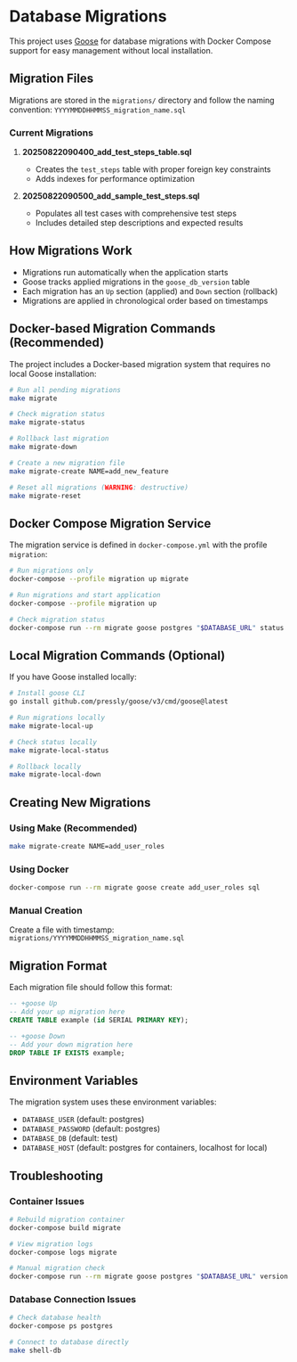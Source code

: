 # Database Migrations

This project uses [Goose](https://github.com/pressly/goose) for database migrations with Docker Compose support for easy management without local installation.

## Migration Files

Migrations are stored in the `migrations/` directory and follow the naming convention:
`YYYYMMDDHHMMSS_migration_name.sql`

### Current Migrations

1. **20250822090400_add_test_steps_table.sql**
   - Creates the `test_steps` table with proper foreign key constraints
   - Adds indexes for performance optimization

2. **20250822090500_add_sample_test_steps.sql**
   - Populates all test cases with comprehensive test steps
   - Includes detailed step descriptions and expected results

## How Migrations Work

- Migrations run automatically when the application starts
- Goose tracks applied migrations in the `goose_db_version` table
- Each migration has an `Up` section (applied) and `Down` section (rollback)
- Migrations are applied in chronological order based on timestamps

## Docker-based Migration Commands (Recommended)

The project includes a Docker-based migration system that requires no local Goose installation:

```bash
# Run all pending migrations
make migrate

# Check migration status
make migrate-status

# Rollback last migration  
make migrate-down

# Create a new migration file
make migrate-create NAME=add_new_feature

# Reset all migrations (WARNING: destructive)
make migrate-reset
```

## Docker Compose Migration Service

The migration service is defined in `docker-compose.yml` with the profile `migration`:

```bash
# Run migrations only
docker-compose --profile migration up migrate

# Run migrations and start application
docker-compose --profile migration up

# Check migration status
docker-compose run --rm migrate goose postgres "$DATABASE_URL" status
```

## Local Migration Commands (Optional)

If you have Goose installed locally:

```bash
# Install goose CLI
go install github.com/pressly/goose/v3/cmd/goose@latest

# Run migrations locally
make migrate-local-up

# Check status locally
make migrate-local-status

# Rollback locally
make migrate-local-down
```

## Creating New Migrations

### Using Make (Recommended)
```bash
make migrate-create NAME=add_user_roles
```

### Using Docker
```bash
docker-compose run --rm migrate goose create add_user_roles sql
```

### Manual Creation
Create a file with timestamp: `migrations/YYYYMMDDHHMMSS_migration_name.sql`

## Migration Format

Each migration file should follow this format:

```sql
-- +goose Up
-- Add your up migration here
CREATE TABLE example (id SERIAL PRIMARY KEY);

-- +goose Down  
-- Add your down migration here
DROP TABLE IF EXISTS example;
```

## Environment Variables

The migration system uses these environment variables:

- `DATABASE_USER` (default: postgres)
- `DATABASE_PASSWORD` (default: postgres)  
- `DATABASE_DB` (default: test)
- `DATABASE_HOST` (default: postgres for containers, localhost for local)

## Troubleshooting

### Container Issues
```bash
# Rebuild migration container
docker-compose build migrate

# View migration logs
docker-compose logs migrate

# Manual migration check
docker-compose run --rm migrate goose postgres "$DATABASE_URL" version
```

### Database Connection Issues
```bash
# Check database health
docker-compose ps postgres

# Connect to database directly
make shell-db
```